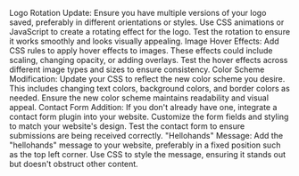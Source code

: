 Logo Rotation Update:
    Ensure you have multiple versions of your logo saved, preferably in different orientations or styles.
    Use CSS animations or JavaScript to create a rotating effect for the logo.
    Test the rotation to ensure it works smoothly and looks visually appealing.
Image Hover Effects:
    Add CSS rules to apply hover effects to images. These effects could include scaling, changing opacity, or adding overlays.
    Test the hover effects across different image types and sizes to ensure consistency.
Color Scheme Modification:
    Update your CSS to reflect the new color scheme you desire. This includes changing text colors, background colors, and border colors as needed.
    Ensure the new color scheme maintains readability and visual appeal.
Contact Form Addition:
    If you don't already have one, integrate a contact form plugin into your website.
    Customize the form fields and styling to match your website's design.
    Test the contact form to ensure submissions are being received correctly.
  "Hellohands" Message:
    Add the "hellohands" message to your website, preferably in a fixed position such as the top left corner.
    Use CSS to style the message, ensuring it stands out but doesn't obstruct other content.
